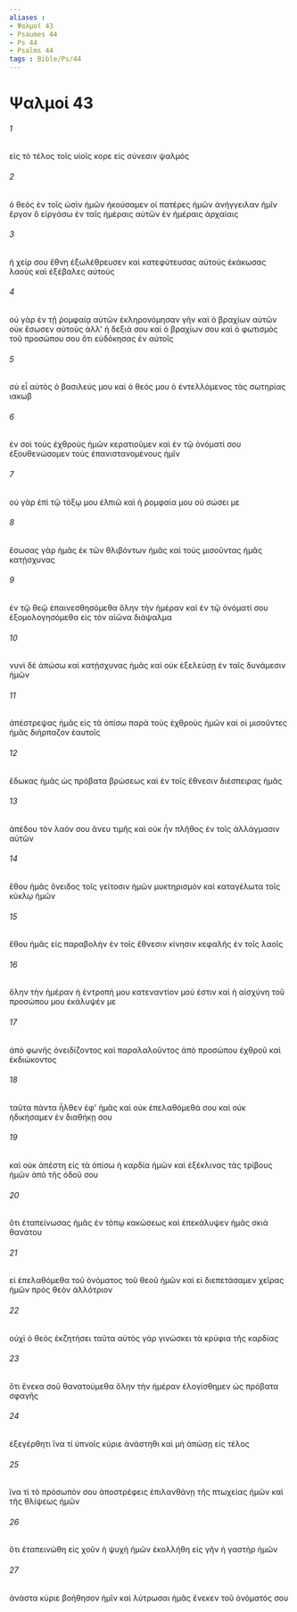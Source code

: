 ```yaml
---
aliases : 
- Ψαλμοί 43
- Psaumes 44
- Ps 44
- Psalms 44
tags : Bible/Ps/44
---
```


# Ψαλμοί 43

###### 1
εἰς τὸ τέλος τοῖς υἱοῖς κορε εἰς σύνεσιν ψαλμός
###### 2
ὁ θεός ἐν τοῖς ὠσὶν ἡμῶν ἠκούσαμεν οἱ πατέρες ἡμῶν ἀνήγγειλαν ἡμῖν ἔργον ὃ εἰργάσω ἐν ταῖς ἡμέραις αὐτῶν ἐν ἡμέραις ἀρχαίαις
###### 3
ἡ χείρ σου ἔθνη ἐξωλέθρευσεν καὶ κατεφύτευσας αὐτούς ἐκάκωσας λαοὺς καὶ ἐξέβαλες αὐτούς
###### 4
οὐ γὰρ ἐν τῇ ῥομφαίᾳ αὐτῶν ἐκληρονόμησαν γῆν καὶ ὁ βραχίων αὐτῶν οὐκ ἔσωσεν αὐτούς ἀλλ' ἡ δεξιά σου καὶ ὁ βραχίων σου καὶ ὁ φωτισμὸς τοῦ προσώπου σου ὅτι εὐδόκησας ἐν αὐτοῖς
###### 5
σὺ εἶ αὐτὸς ὁ βασιλεύς μου καὶ ὁ θεός μου ὁ ἐντελλόμενος τὰς σωτηρίας ιακωβ
###### 6
ἐν σοὶ τοὺς ἐχθροὺς ἡμῶν κερατιοῦμεν καὶ ἐν τῷ ὀνόματί σου ἐξουθενώσομεν τοὺς ἐπανιστανομένους ἡμῖν
###### 7
οὐ γὰρ ἐπὶ τῷ τόξῳ μου ἐλπιῶ καὶ ἡ ῥομφαία μου οὐ σώσει με
###### 8
ἔσωσας γὰρ ἡμᾶς ἐκ τῶν θλιβόντων ἡμᾶς καὶ τοὺς μισοῦντας ἡμᾶς κατῄσχυνας
###### 9
ἐν τῷ θεῷ ἐπαινεσθησόμεθα ὅλην τὴν ἡμέραν καὶ ἐν τῷ ὀνόματί σου ἐξομολογησόμεθα εἰς τὸν αἰῶνα διάψαλμα
###### 10
νυνὶ δὲ ἀπώσω καὶ κατῄσχυνας ἡμᾶς καὶ οὐκ ἐξελεύσῃ ἐν ταῖς δυνάμεσιν ἡμῶν
###### 11
ἀπέστρεψας ἡμᾶς εἰς τὰ ὀπίσω παρὰ τοὺς ἐχθροὺς ἡμῶν καὶ οἱ μισοῦντες ἡμᾶς διήρπαζον ἑαυτοῖς
###### 12
ἔδωκας ἡμᾶς ὡς πρόβατα βρώσεως καὶ ἐν τοῖς ἔθνεσιν διέσπειρας ἡμᾶς
###### 13
ἀπέδου τὸν λαόν σου ἄνευ τιμῆς καὶ οὐκ ἦν πλῆθος ἐν τοῖς ἀλλάγμασιν αὐτῶν
###### 14
ἔθου ἡμᾶς ὄνειδος τοῖς γείτοσιν ἡμῶν μυκτηρισμὸν καὶ καταγέλωτα τοῖς κύκλῳ ἡμῶν
###### 15
ἔθου ἡμᾶς εἰς παραβολὴν ἐν τοῖς ἔθνεσιν κίνησιν κεφαλῆς ἐν τοῖς λαοῖς
###### 16
ὅλην τὴν ἡμέραν ἡ ἐντροπή μου κατεναντίον μού ἐστιν καὶ ἡ αἰσχύνη τοῦ προσώπου μου ἐκάλυψέν με
###### 17
ἀπὸ φωνῆς ὀνειδίζοντος καὶ παραλαλοῦντος ἀπὸ προσώπου ἐχθροῦ καὶ ἐκδιώκοντος
###### 18
ταῦτα πάντα ἦλθεν ἐφ' ἡμᾶς καὶ οὐκ ἐπελαθόμεθά σου καὶ οὐκ ἠδικήσαμεν ἐν διαθήκῃ σου
###### 19
καὶ οὐκ ἀπέστη εἰς τὰ ὀπίσω ἡ καρδία ἡμῶν καὶ ἐξέκλινας τὰς τρίβους ἡμῶν ἀπὸ τῆς ὁδοῦ σου
###### 20
ὅτι ἐταπείνωσας ἡμᾶς ἐν τόπῳ κακώσεως καὶ ἐπεκάλυψεν ἡμᾶς σκιὰ θανάτου
###### 21
εἰ ἐπελαθόμεθα τοῦ ὀνόματος τοῦ θεοῦ ἡμῶν καὶ εἰ διεπετάσαμεν χεῖρας ἡμῶν πρὸς θεὸν ἀλλότριον
###### 22
οὐχὶ ὁ θεὸς ἐκζητήσει ταῦτα αὐτὸς γὰρ γινώσκει τὰ κρύφια τῆς καρδίας
###### 23
ὅτι ἕνεκα σοῦ θανατούμεθα ὅλην τὴν ἡμέραν ἐλογίσθημεν ὡς πρόβατα σφαγῆς
###### 24
ἐξεγέρθητι ἵνα τί ὑπνοῖς κύριε ἀνάστηθι καὶ μὴ ἀπώσῃ εἰς τέλος
###### 25
ἵνα τί τὸ πρόσωπόν σου ἀποστρέφεις ἐπιλανθάνῃ τῆς πτωχείας ἡμῶν καὶ τῆς θλίψεως ἡμῶν
###### 26
ὅτι ἐταπεινώθη εἰς χοῦν ἡ ψυχὴ ἡμῶν ἐκολλήθη εἰς γῆν ἡ γαστὴρ ἡμῶν
###### 27
ἀνάστα κύριε βοήθησον ἡμῖν καὶ λύτρωσαι ἡμᾶς ἕνεκεν τοῦ ὀνόματός σου
